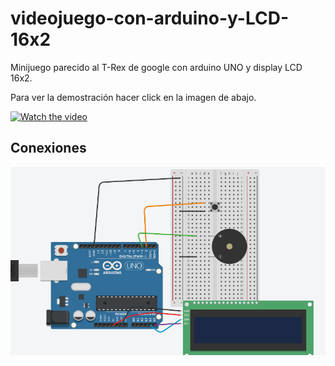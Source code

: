 # videojuego-con-arduino-y-LCD-16x2
Minijuego parecido al T-Rex de google con arduino UNO y display LCD 16x2.


Para ver la demostración hacer click en la imagen de abajo.

[![Watch the video](https://img.youtube.com/vi/AFx3zCtRVxE/0.jpg)](https://www.youtube.com/watch?v=AFx3zCtRVxE)


## Conexiones

![alt text](./conexiones/circuito.PNG)